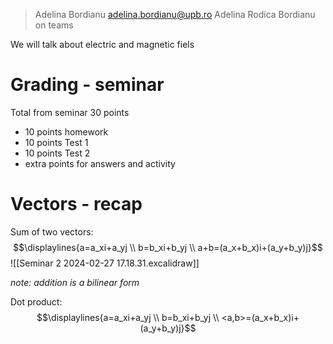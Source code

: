 >  Adelina Bordianu
>  adelina.bordianu@upb.ro
>  Adelina Rodica Bordianu on teams

We will talk about electric and magnetic fiels

# Grading - seminar
Total from seminar 30 points
+ 10 points homework
+ 10 points Test 1
+ 10 points Test 2
+ extra points for answers and activity

# Vectors - recap
Sum of two vectors:
$$\displaylines{a=a_xi+a_yj \\ b=b_xi+b_yj \\ a+b=(a_x+b_x)i+(a_y+b_y)j}$$
![[Seminar 2 2024-02-27 17.18.31.excalidraw]]

_note: addition is a bilinear form_

Dot product:
$$\displaylines{a=a_xi+a_yj \\ b=b_xi+b_yj \\ <a,b>=(a_x+b_x)i+(a_y+b_y)j}$$